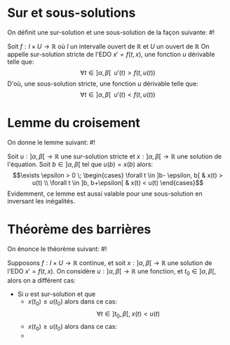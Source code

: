 # Sur et sous-solutions
On définit une sur-solution et une sous-solution de la façon suivante: #!

Soit $f: I \times U \to \mathbb R$ où $I$ un intervalle ouvert de $\mathbb R$ et $U$ un ouvert de $\mathbb R$
On appelle sur-solution stricte de l'EDO $x' = f(t,x)$, une fonction $u$ dérivable telle que: $$\forall t \in ]\alpha, \beta[\;\; u'(t) > f(t, u(t))$$D'où, une sous-solution stricte, une fonction $u$ dérivable telle que: $$\forall t \in ]\alpha, \beta[\;\; u'(t) < f(t, u(t))$$

# Lemme du croisement
On donne le lemme suivant: #!

Soit $u: ]\alpha, \beta[ \to \mathbb R$ une sur-solution stricte et $x:]\alpha, \beta[ \to \mathbb R$ une solution de l'équation.
Soit $b \in ]\alpha, \beta[$ tel que $u(b) = x(b)$ alors:
$$\exists \epsilon > 0 \; \begin{cases} \forall t \in ]b- \epsilon, b[ & x(t) > u(t) \\ \forall t \in ]b, b+\epsilon[ & x(t) < u(t) \end{cases}$$Evidemment, ce lemme est aussi valable pour une sous-solution en inversant les inégalités.

# Théorème des barrières
On énonce le théorème suivant: #!

Supposons $f: I \times U \to \mathbb R$ continue, et soit $x: ]\alpha, \beta[ \to \mathbb R$ une solution de l'EDO $x' = f(t,x)$.
On considère $u: ]\alpha, \beta[ \to \mathbb R$ une fonction, et $t_0 \in ]\alpha, \beta[$, alors on a différent cas:
- Si $u$ est sur-solution et que
	- $x(t_0) \leq u(t_0)$ alors dans ce cas: $$\forall t \in ]t_0, \beta[, \; x(t) <u(t)$$
	- $x(t_0) \geq u(t_0)$ alors dans ce cas:
	- 